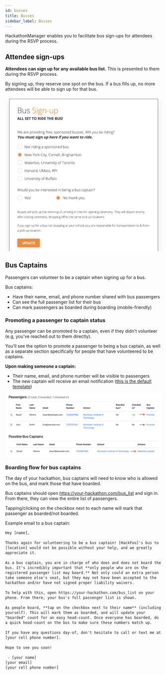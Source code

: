 ```yaml
---
id: busses
title: Busses
sidebar_label: Busses
---
```


HackathonManager enables you to facilitate bus sign-ups for attendees during the RSVP process.

## Attendee sign-ups

**Attendees can sign up for any available bus list.** This is presented to them during the RSVP process.

By signing up, they reserve one spot on the bus. If a bus fills up, no more attendees will be able to sign up for that bus.

![Screenshot from attendee perspective for signing up for a bus](assets/bus-sign-up.png)

## Bus Captains

Passengers can volunteer to be a captain when signing up for a bus.

Bus captains:

- Have their name, email, and phone number shared with bus passengers
- Can see the full passenger list for their bus
- Can mark passengers as boarded during boarding (mobile-friendly)

### Promoting a passenger to captain status

Any passenger can be promoted to a captain, even if they didn't volunteer (e.g, you've reached out to them directly).

You'll see the option to promote a passenger to being a bus captain, as well as a separate section specifically for people that have volunteered to be captains.

**Upon making someone a captain:**

- Their name, email, and phone number will be visible to passengers
- The new captain will receive an email notification ([this is the default template](https://github.com/codeRIT/hackathon_manager/blob/master/app/views/mailer/bus_captain_confirmation_email.html.erb))

![Screenshot of list of users with link to promote to bus captain status](assets/promote-bus-captain.png)

### Boarding flow for bus captains

The day of your hackathon, bus captains will need to know who is allowed on the bus, and mark those that have boarded.

Bus captains should open https://your-hackathon.com/bus_list and sign in. From there, they can view the entire list of passengers.

Tapping/clicking on the checkbox next to each name will mark that passenger as boarded/not boarded.

Example email to a bus captain:

```
Hey [name],

Thanks again for volunteering to be a bus captain! [HackFoo]'s bus to [location] would not be possible without your help, and we greatly appreciate it.

As a bus captain, you are in charge of who does and does not board the bus. It's incredibly important that **only people who are on the registered passenger list may board.** Not only could an extra person take someone else's seat, but they may not have been accepted to the hackathon and/or have not signed proper liability waivers.

To help with this, open https://your-hackathon.com/bus_list on your phone. From there, your bus's full passenger list is shown.

As people board, **tap on the checkbox next to their name** (including yourself). This will mark them as boarded, and will update your "boarded" count for an easy head-count. Once everyone has boarded, do a quick head-count on the bus to make sure these numbers match up.

If you have any questions day-of, don't hesitate to call or text me at [your cell phone number].

Hope to see you soon!

 - [your name]
[your email]
[your cell phone number]
```
